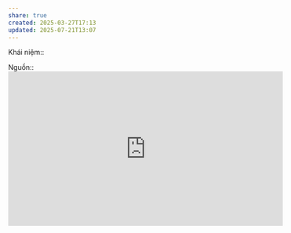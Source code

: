 ```yaml
---
share: true
created: 2025-03-27T17:13
updated: 2025-07-21T13:07
---
```

Khái niệm:: 

Nguồn:: <iframe width="560" height="315" src="https://www.youtube.com/embed/F9II4ubS-uk?si=qmPKz9JpYe0gtMJu&t=948" title="YouTube video player" frameborder="0" allow="accelerometer; autoplay; clipboard-write; encrypted-media; gyroscope; picture-in-picture; web-share" referrerpolicy="strict-origin-when-cross-origin" allowfullscreen></iframe>
